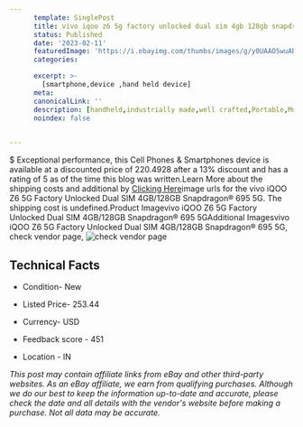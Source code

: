 ```yaml
---
      template: SinglePost
      title: vivo iqoo z6 5g factory unlocked dual sim 4gb 128gb snapdragon 695 5g
      status: Published
      date: '2023-02-11'
      featuredImage: 'https://i.ebayimg.com/thumbs/images/g/y0UAAOSwuABi4nKe/s-l225.jpg'
      categories: 

      excerpt: >-
        [smartphone,device ,hand held device]
      meta:
      canonicalLink: ''
      description: [handheld,industrially made,well crafted,Portable,Mobile,Compact,Convenient,Lightweight,Maneuverable,Man-portable,Miniature,Carriable,Hand-held,Light,Holdable,Transportable,Mobile device,Pocket-sized,On-the-go,Wireless,Cordless,Compact size,Convenient size, smartphone,device ,hand held device]
      noindex: false

        
---
```

$
    Exceptional performance, this Cell Phones & Smartphones device is available at a discounted price of 220.4928 after a 13% discount and has a rating of 5 as of the time this blog was written.Learn More about the shipping costs and additional by [Clicking Here](https://www.ebay.com/itm/334515715859?hash=item4de2b0bf13%3Ag%3Ay0UAAOSwuABi4nKe&amdata=enc%3AAQAHAAAA4ITSRsAqkmghDOEWyH3O2Q8B2lbJf5AodT%2Bo87LltSbTR%2F74XSu71MHBm0xVePqM46uRrUinJAq4OaGtFJoe4%2FUsmdMnq5XxyGGwu%2FqApjjgSdCeKMjHRV%2FQYUDGJUdgv8dPs8VBrPDt9apFhquAs7LDZycJhgV%2Byg401OaJavuN75%2BoCJK3KzQeiNoJ6NSmroIcb5Ek%2FZxtId0%2FUmunH5IssbqNnMBAAp4q5Uq36N1p%2FrkSUR5nCNKkUU49f5b0TBF2Bf9kR1pqY0M%2BKhQQw9M1V0rM3KwMMrQqM0YDUt3W&mkevt=1&mkcid=1&mkrid=711-53200-19255-0&campid=%253CePNCampaignId%253E&customid=%253CreferenceId%253E&toolid=10049)image urls for the vivo iQOO Z6 5G Factory Unlocked Dual SIM 4GB/128GB Snapdragon® 695 5G. The shipping cost is undefined.Product Imagevivo iQOO Z6 5G Factory Unlocked Dual SIM 4GB/128GB Snapdragon® 695 5GAdditional Imagesvivo iQOO Z6 5G Factory Unlocked Dual SIM 4GB/128GB Snapdragon® 695 5G, check vendor page, ![check vendor page](https://origin-galleryplus.ebayimg.com/ws/web/334515715859_2_0_1/225x225.jpg,https://origin-galleryplus.ebayimg.com/ws/web/334515715859_3_0_1/225x225.jpg,https://origin-galleryplus.ebayimg.com/ws/web/334515715859_4_0_1/225x225.jpg,https://origin-galleryplus.ebayimg.com/ws/web/334515715859_5_0_1/225x225.jpg,https://origin-galleryplus.ebayimg.com/ws/web/334515715859_6_0_1/225x225.jpg)
    
    

 ## Technical Facts 



     
      

 - Condition- New 


      

 - Listed Price- 253.44 


      

 - Currency- USD 


      

 - Feedback score - 451 


      

 - Location - IN 


      
      

 *_This post may contain affiliate links from eBay and other third-party websites. As an eBay affiliate, we earn from qualifying purchases. Although we do our best to keep the information up-to-date and accurate, please check the date and all details with the vendor's website before making a purchase. Not all data may be accurate._*



    
    
    
    
    